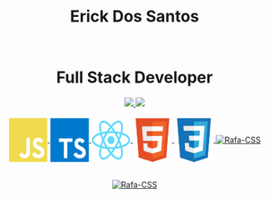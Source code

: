  <div align="center">
 <h1> Erick Dos Santos
</h1>
  <br/>
  <div align="center">
  <h1>
   Full Stack Developer
  </h1>
</div>
  <a href="https://github.com/IMvErickz">
  <img height="180em" src="https://github-readme-stats.vercel.app/api?username=IMvErickz&show_icons=true&theme=dark&include_all_commits=true&count_private=true"/>
  <img height="180em" src="https://github-readme-stats.vercel.app/api/top-langs/?username=IMvErickz&layout=compact&langs_count=16&theme=dark"/>
<div>

 <div align="center"><br>
  <img align="center" alt="Rafa-Js" height="80" width="70" src="https://raw.githubusercontent.com/devicons/devicon/master/icons/javascript/javascript-plain.svg">
  <img align="center" alt="Rafa-Ts" height="80" width="70" src="https://raw.githubusercontent.com/devicons/devicon/master/icons/typescript/typescript-plain.svg">
  <img align="center" alt="Rafa-React" height="80" width="70" src="https://raw.githubusercontent.com/devicons/devicon/master/icons/react/react-original.svg">
  <img align="center" alt="Rafa-HTML" height="80" width="70" src="https://raw.githubusercontent.com/devicons/devicon/master/icons/html5/html5-original.svg">
  <img align="center" alt="Rafa-CSS" height="80" width="70" src="https://raw.githubusercontent.com/devicons/devicon/master/icons/css3/css3-original.svg">
  <img align="center" alt="Rafa-CSS" height="73" width="70" src="https://cdn-icons-png.flaticon.com/512/5968/5968322.png">
</div>

##

<div align="center">

  <a href="https://www.linkedin.com/in/erick-santos-6a1141206/">
   <img align="center" alt="Rafa-CSS" height="73" width="70" src="https://cdn.jsdelivr.net/gh/devicons/devicon/icons/linkedin/linkedin-original.svg">
  </a> <br/>
</div>
